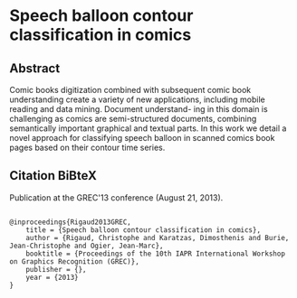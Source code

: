 Speech balloon contour classification in comics
===============================================
   
Abstract
------------------------------------------------
Comic books digitization combined with subsequent
comic book understanding create a variety of new applications,
including mobile reading and data mining. Document understand-
ing in this domain is challenging as comics are semi-structured
documents, combining semantically important graphical and
textual parts. In this work we detail a novel approach for
classifying speech balloon in scanned comics book pages based
on their contour time series.


Citation BiBteX
-------------------------------------------------
Publication at the GREC'13 conference (August 21, 2013).
<pre><code>
@inproceedings{Rigaud2013GREC,
	title = {Speech balloon contour classification in comics},
	author = {Rigaud, Christophe and Karatzas, Dimosthenis and Burie, Jean-Christophe and Ogier, Jean-Marc},
	booktitle = {Proceedings of the 10th IAPR International Workshop on Graphics Recognition (GREC)},
	publisher = {},
	year = {2013}
}
</code></pre>

